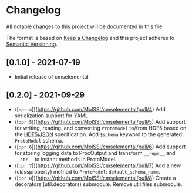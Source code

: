 # Changelog
All notable changes to this project will be documented in this file.

The format is based on [Keep a Changelog](https://keepachangelog.com/en/1.0.0/) and this project adheres to [Semantic Versioning](https://semver.org/spec/v2.0.0.html).

## [0.1.0] - 2021-07-19

- Initial release of cmselemental

## [0.2.0] - 2021-09-29

- ([`:pr:4`])(https://github.com/MolSSI/cmselemental/pull/4) Add serialization support for YAML
- ([`:pr:5`])(https://github.com/MolSSI/cmselemental/pull/5) Add support for writing, reading. and converting `ProtoModel` to/from HDF5 based on the [HDF5/JSON](https://hdf5-json.readthedocs.io) specification. Add `$schema` keyword to the generated `ProtoModel` schema.
- ([`:pr:6`])(https://github.com/MolSSI/cmselemental/pull/6) Add support for storing logging data to ProcOutput and transform `__repr__` and `__str__` to instant methods in ProtoModel.
- ([`:pr:7`])(https://github.com/MolSSI/cmselemental/pull/7) Add a new (classproperty) method to `ProtoModel`: `default_schema_name`.
- ([`:pr:8`])(https://github.com/MolSSI/cmselemental/pull/8) Create a decorators (util.decorators) submodule. Remove util.files submodule.
